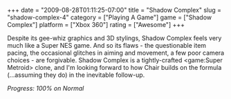 +++
date = "2009-08-28T01:11:25-07:00"
title = "Shadow Complex"
slug = "shadow-complex-4"
category = ["Playing A Game"]
game = ["Shadow Complex"]
platform = ["Xbox 360"]
rating = ["Awesome"]
+++

Despite its gee-whiz graphics and 3D stylings, Shadow Complex feels very much like a Super NES game.  And so its flaws - the questionable item pacing, the occasional glitches in aiming and movement, a few poor camera choices - are forgivable.  Shadow Complex is a tightly-crafted <game:Super Metroid> clone, and I'm looking forward to how Chair builds on the formula (...assuming they do) in the inevitable follow-up.

<i>Progress: 100\% on Normal</i>